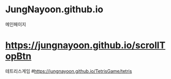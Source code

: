 # JungNayoon.github.io

메인페이지
# https://jungnayoon.github.io/scrollTopBtn

테트리스게임
#https://jungnayoon.github.io/TetrisGame/tetris
